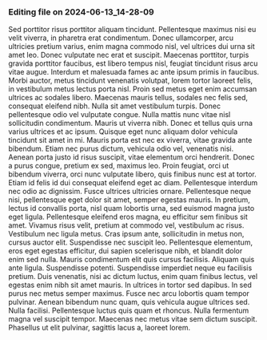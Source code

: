 

### Editing file on 2024-06-13_14-28-09

Sed porttitor risus porttitor aliquam tincidunt. Pellentesque maximus nisi eu velit viverra, in pharetra erat condimentum. Donec ullamcorper, arcu ultricies pretium varius, enim magna commodo nisl, vel ultrices dui urna sit amet leo. Donec vulputate nec erat et suscipit. Maecenas porttitor, turpis gravida porttitor faucibus, est libero tempus nisl, feugiat tincidunt risus arcu vitae augue. Interdum et malesuada fames ac ante ipsum primis in faucibus. Morbi auctor, metus tincidunt venenatis volutpat, lorem tortor laoreet felis, in vestibulum metus lectus porta nisl. Proin sed metus eget enim accumsan ultrices ac sodales libero. Maecenas mauris tellus, sodales nec felis sed, consequat eleifend nibh.
Nulla sit amet vestibulum turpis. Donec pellentesque odio vel vulputate congue. Nulla mattis nunc vitae nisl sollicitudin condimentum. Mauris ut viverra nibh. Donec et tellus quis urna varius ultrices et ac ipsum. Quisque eget nunc aliquam dolor vehicula tincidunt sit amet in mi. Mauris porta est nec ex viverra, vitae gravida ante bibendum. Etiam nec purus dictum, vehicula odio vel, venenatis nisi. Aenean porta justo id risus suscipit, vitae elementum orci hendrerit. Donec a purus congue, pretium ex sed, maximus leo. Proin feugiat, orci ut bibendum viverra, orci nunc vulputate libero, quis finibus nunc est at tortor. Etiam id felis id dui consequat eleifend eget ac diam. Pellentesque interdum nec odio ac dignissim. Fusce ultrices ultricies ornare.
Pellentesque neque nisi, pellentesque eget dolor sit amet, semper egestas mauris. In pretium, lectus id convallis porta, nisl quam lobortis urna, sed euismod magna justo eget ligula. Pellentesque eleifend eros magna, eu efficitur sem finibus sit amet. Vivamus risus velit, pretium at commodo vel, vestibulum ac risus. Vestibulum nec ligula metus. Cras ipsum ante, sollicitudin in metus non, cursus auctor elit. Suspendisse nec suscipit leo. Pellentesque elementum, eros eget egestas efficitur, dui sapien scelerisque nibh, et blandit dolor enim sed nulla. Mauris condimentum elit quis cursus facilisis. Aliquam quis ante ligula.
Suspendisse potenti. Suspendisse imperdiet neque eu facilisis pretium. Duis venenatis, nisi ac dictum luctus, enim quam finibus lectus, vel egestas enim nibh sit amet mauris. In ultrices in tortor sed dapibus. In sed purus nec metus semper maximus. Fusce nec arcu lobortis quam tempor pulvinar. Aenean bibendum nunc quam, quis vehicula augue ultrices sed. Nulla facilisi. Pellentesque luctus quis quam et rhoncus. Nulla fermentum magna vel suscipit tempor. Maecenas nec metus vitae sem dictum suscipit. Phasellus ut elit pulvinar, sagittis lacus a, laoreet lorem.


